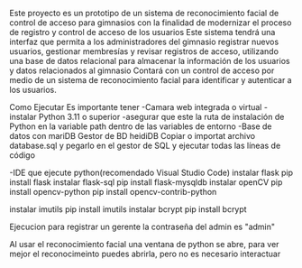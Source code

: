 Este proyecto es un prototipo de un sistema de reconocimiento facial de control de acceso para gimnasios con la finalidad de modernizar el proceso de registro y control de acceso de los usuarios
Este sistema tendrá una interfaz que permita a los administradores del gimnasio registrar nuevos usuarios, gestionar membresías y revisar registros de acceso, utilizando una base de datos relacional para almacenar la información de los usuarios y datos relacionados al gimnasio
Contará con un control de acceso por medio de un sistema de reconocimiento facial para identificar y autenticar a los usuarios.

Como Ejecutar
Es importante tener
-Camara web integrada o virtual
-instalar Python 3.11 o superior
-asegurar que este la ruta de instalación de Python en la variable path dentro de las variables de entorno
-Base de datos con mariDB
	Gestor de BD
		heidiDB
	Copiar o importat archivo database.sql y pegarlo en el gestor de SQL  y ejecutar todas las líneas de código

-IDE que ejecute python(recomendado Visual Studio Code)
instalar flask
	pip install flask
instalar flask-sql
	pip install flask-mysqldb
instalar openCV
	pip install opencv-python
	pip install opencv-contrib-python

instalar imutils
	pip install imutils
instalar bcrypt	
	pip install bcrypt


Ejecucion
para registrar un gerente la contraseña del admin es "admin"

Al usar el reconocimiento facial una ventana de python se abre, para ver mejor el reconocimeinto puedes abrirla, pero no es necesario interactuar
